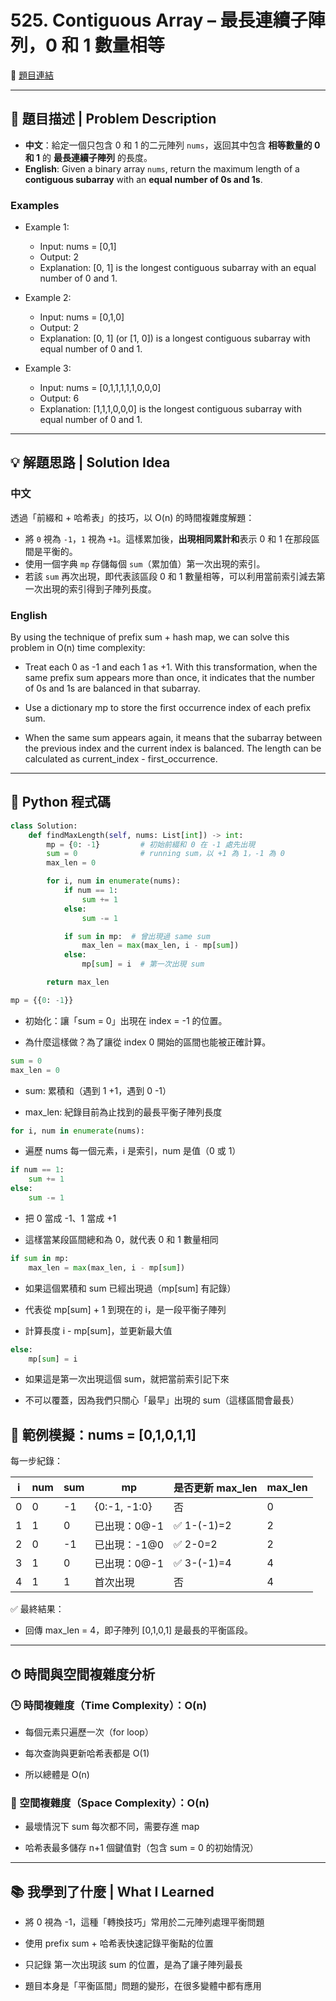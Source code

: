 # 525. Contiguous Array – 最長連續子陣列，0 和 1 數量相等
🔗 [題目連結](https://leetcode.com/problems/contiguous-array/)

---

## 📘 題目描述 | Problem Description

- **中文**：給定一個只包含 0 和 1 的二元陣列 `nums`，返回其中包含 **相等數量的 0 和 1** 的 **最長連續子陣列** 的長度。
- **English**: Given a binary array `nums`, return the maximum length of a **contiguous subarray** with an **equal number of 0s and 1s**.
### Examples
- Example 1:

    - Input: nums = [0,1]
    - Output: 2
    - Explanation: [0, 1] is the longest contiguous subarray with an equal number of 0 and 1.
- Example 2:

    - Input: nums = [0,1,0]
    - Output: 2
    - Explanation: [0, 1] (or [1, 0]) is a longest contiguous subarray with equal number of 0 and 1.
- Example 3:

    - Input: nums = [0,1,1,1,1,1,0,0,0]
    - Output: 6
    - Explanation: [1,1,1,0,0,0] is the longest contiguous subarray with equal number of 0 and 1.

---

## 💡 解題思路 | Solution Idea
### 中文
透過「前綴和 + 哈希表」的技巧，以 O(n) 的時間複雜度解題：

- 將 `0` 視為 `-1`，`1` 視為 `+1`。這樣累加後，**出現相同累計和**表示 0 和 1 在那段區間是平衡的。
- 使用一個字典 `mp` 存儲每個 `sum`（累加值）第一次出現的索引。
- 若該 `sum` 再次出現，即代表該區段 0 和 1 數量相等，可以利用當前索引減去第一次出現的索引得到子陣列長度。

### English
By using the technique of prefix sum + hash map, we can solve this problem in O(n) time complexity:

- Treat each 0 as -1 and each 1 as +1. With this transformation, when the same prefix sum appears more than once, it indicates that the number of 0s and 1s are balanced in that subarray.

- Use a dictionary mp to store the first occurrence index of each prefix sum.

- When the same sum appears again, it means that the subarray between the previous index and the current index is balanced. The length can be calculated as current_index - first_occurrence.

---

## 🧾 Python 程式碼

```python
class Solution:
    def findMaxLength(self, nums: List[int]) -> int:
        mp = {0: -1}         # 初始前綴和 0 在 -1 處先出現
        sum = 0              # running sum，以 +1 為 1，-1 為 0
        max_len = 0

        for i, num in enumerate(nums):
            if num == 1:
                sum += 1
            else:
                sum -= 1

            if sum in mp:  # 曾出現過 same sum
                max_len = max(max_len, i - mp[sum])
            else:
                mp[sum] = i  # 第一次出現 sum

        return max_len
```
```python
mp = {{0: -1}}
```
- 初始化：讓「sum = 0」出現在 index = -1 的位置。

- 為什麼這樣做？為了讓從 index 0 開始的區間也能被正確計算。

```python
sum = 0
max_len = 0
```
- sum: 累積和（遇到 1 +1，遇到 0 -1）

- max_len: 紀錄目前為止找到的最長平衡子陣列長度
```python
for i, num in enumerate(nums):
```
- 遍歷 nums 每一個元素，i 是索引，num 是值（0 或 1）
```python
if num == 1:
    sum += 1
else:
    sum -= 1
```
- 把 0 當成 -1、1 當成 +1

- 這樣當某段區間總和為 0，就代表 0 和 1 數量相同

```python
if sum in mp:
    max_len = max(max_len, i - mp[sum])
```
- 如果這個累積和 sum 已經出現過（mp[sum] 有記錄）

- 代表從 mp[sum] + 1 到現在的 i，是一段平衡子陣列

- 計算長度 i - mp[sum]，並更新最大值
```python
else:
    mp[sum] = i
```
- 如果這是第一次出現這個 sum，就把當前索引記下來

- 不可以覆蓋，因為我們只關心「最早」出現的 sum（這樣區間會最長）

## 🧪 範例模擬：nums = [0,1,0,1,1]
每一步紀錄：

| i | num | sum | mp           | 是否更新 max\_len | max\_len |
| - | --- | --- | ------------ | ------------- | -------- |
| 0 | 0   | -1  | {0:-1, -1:0} | 否             | 0        |
| 1 | 1   | 0   | 已出現：0\@-1    | ✅ 1-(-1)=2    | 2        |
| 2 | 0   | -1  | 已出現：-1\@0    | ✅ 2-0=2       | 2        |
| 3 | 1   | 0   | 已出現：0\@-1    | ✅ 3-(-1)=4    | 4        |
| 4 | 1   | 1   | 首次出現         | 否             | 4        |

✅ 最終結果：
- 回傳 max_len = 4，即子陣列 [0,1,0,1] 是最長的平衡區段。

---

## ⏱ 時間與空間複雜度分析
### 🕒 時間複雜度（Time Complexity）：O(n)
- 每個元素只遍歷一次（for loop）

- 每次查詢與更新哈希表都是 O(1)

- 所以總體是 O(n)

### 🧠 空間複雜度（Space Complexity）：O(n)
- 最壞情況下 sum 每次都不同，需要存進 map

- 哈希表最多儲存 n+1 個鍵值對（包含 sum = 0 的初始情況）

---

## 📚 我學到了什麼 | What I Learned
- 將 0 視為 -1，這種「轉換技巧」常用於二元陣列處理平衡問題

- 使用 prefix sum + 哈希表快速記錄平衡點的位置

- 只記錄 第一次出現該 sum 的位置，是為了讓子陣列最長

- 題目本身是「平衡區間」問題的變形，在很多變體中都有應用